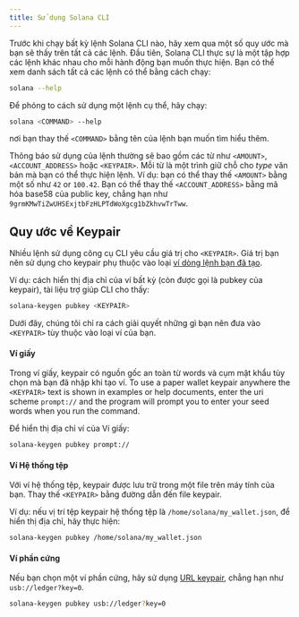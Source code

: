 ```yaml
---
title: Sử dụng Solana CLI
---
```


Trước khi chạy bất kỳ lệnh Solana CLI nào, hãy xem qua một số quy ước mà bạn sẽ thấy trên tất cả các lệnh. Đầu tiên, Solana CLI thực sự là một tập hợp các lệnh khác nhau cho mỗi hành động bạn muốn thực hiện. Bạn có thể xem danh sách tất cả các lệnh có thể bằng cách chạy:

```bash
solana --help
```

Để phóng to cách sử dụng một lệnh cụ thể, hãy chạy:

```bash
solana <COMMAND> --help
```

nơi bạn thay thế `<COMMAND>` bằng tên của lệnh bạn muốn tìm hiểu thêm.

Thông báo sử dụng của lệnh thường sẽ bao gồm các từ như `<AMOUNT>`, `<ACCOUNT_ADDRESS>` hoặc `<KEYPAIR>`. Mỗi từ là một trình giữ chỗ cho _type_ văn bản mà bạn có thể thực hiện lệnh. Ví dụ: bạn có thể thay thế `<AMOUNT>` bằng một số như `42` or `100.42`. Bạn có thể thay thế `<ACCOUNT_ADDRESS>` bằng mã hóa base58 của public key, chẳng hạn như `9grmKMwTiZwUHSExjtbFzHLPTdWoXgcg1bZkhvwTrTww`.

## Quy ước về Keypair

Nhiều lệnh sử dụng công cụ CLI yêu cầu giá trị cho `<KEYPAIR>`. Giá trị bạn nên sử dụng cho keypair phụ thuộc vào loại [ví dòng lệnh bạn đã tạo](../wallet-guide/cli.md).

Ví dụ: cách hiển thị địa chỉ của ví bất kỳ (còn được gọi là pubkey của keypair), tài liệu trợ giúp CLI cho thấy:

```bash
solana-keygen pubkey <KEYPAIR>
```

Dưới đây, chúng tôi chỉ ra cách giải quyết những gì bạn nên đưa vào `<KEYPAIR>` tùy thuộc vào loại ví của bạn.

#### Ví giấy

Trong ví giấy, keypair có nguồn gốc an toàn từ words và cụm mật khẩu tùy chọn mà bạn đã nhập khi tạo ví. To use a paper wallet keypair anywhere the `<KEYPAIR>` text is shown in examples or help documents, enter the uri scheme `prompt://` and the program will prompt you to enter your seed words when you run the command.

Để hiển thị địa chỉ ví của Ví giấy:

```bash
solana-keygen pubkey prompt://
```

#### Ví Hệ thống tệp

Với ví hệ thống tệp, keypair được lưu trữ trong một file trên máy tính của bạn. Thay thế `<KEYPAIR>` bằng đường dẫn đến file keypair.

Ví dụ: nếu vị trí tệp keypair hệ thống tệp là `/home/solana/my_wallet.json`, để hiển thị địa chỉ, hãy thực hiện:

```bash
solana-keygen pubkey /home/solana/my_wallet.json
```

#### Ví phần cứng

Nếu bạn chọn một ví phần cứng, hãy sử dụng [URL keypair](../wallet-guide/hardware-wallets.md#specify-a-hardware-wallet-key), chẳng hạn như `usb://ledger?key=0`.

```bash
solana-keygen pubkey usb://ledger?key=0
```
